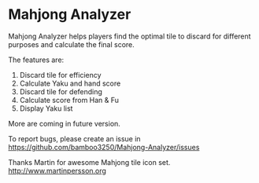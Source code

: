 # Mahjong Analyzer
Mahjong Analyzer helps players find the optimal tile to discard for different purposes and calculate the final score.

The features are:
1. Discard tile for efficiency
2. Calculate Yaku and hand score
3. Discard tile for defending
4. Calculate score from Han & Fu
5. Display Yaku list

More are coming in future version.

To report bugs, please create an issue in https://github.com/bamboo3250/Mahjong-Analyzer/issues

Thanks Martin for awesome Mahjong tile icon set.
http://www.martinpersson.org
